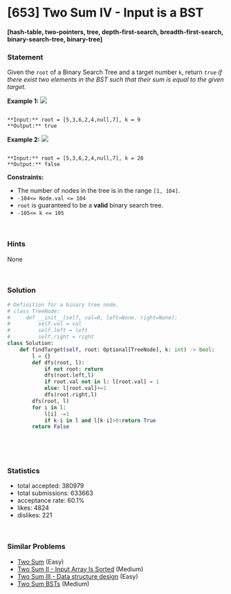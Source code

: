 # [653] Two Sum IV - Input is a BST

**[hash-table, two-pointers, tree, depth-first-search, breadth-first-search, binary-search-tree, binary-tree]**

### Statement

Given the `root` of a Binary Search Tree and a target number `k`, return *`true` if there exist two elements in the BST such that their sum is equal to the given target*.


**Example 1:**
![](https://assets.leetcode.com/uploads/2020/09/21/sum_tree_1.jpg)

```

**Input:** root = [5,3,6,2,4,null,7], k = 9
**Output:** true

```

**Example 2:**
![](https://assets.leetcode.com/uploads/2020/09/21/sum_tree_2.jpg)

```

**Input:** root = [5,3,6,2,4,null,7], k = 28
**Output:** false

```

**Constraints:**
* The number of nodes in the tree is in the range `[1, 104]`.
* `-104<= Node.val <= 104`
* `root` is guaranteed to be a **valid** binary search tree.
* `-105<= k <= 105`


<br>

### Hints

None

<br>

### Solution

```py
# Definition for a binary tree node.
# class TreeNode:
#     def __init__(self, val=0, left=None, right=None):
#         self.val = val
#         self.left = left
#         self.right = right
class Solution:
    def findTarget(self, root: Optional[TreeNode], k: int) -> bool:
        l = {}
        def dfs(root, l):
            if not root: return
            dfs(root.left,l)
            if root.val not in l: l[root.val] = 1
            else: l[root.val]+=1
            dfs(root.right,l)
        dfs(root, l)
        for i in l:
            l[i] -=1
            if k-i in l and l[k-i]>0:return True
        return False
        
            
```

<br>

### Statistics

- total accepted: 380979
- total submissions: 633663
- acceptance rate: 60.1%
- likes: 4824
- dislikes: 221

<br>

### Similar Problems

- [Two Sum](https://leetcode.com/problems/two-sum) (Easy)
- [Two Sum II - Input Array Is Sorted](https://leetcode.com/problems/two-sum-ii-input-array-is-sorted) (Medium)
- [Two Sum III - Data structure design](https://leetcode.com/problems/two-sum-iii-data-structure-design) (Easy)
- [Two Sum BSTs](https://leetcode.com/problems/two-sum-bsts) (Medium)
